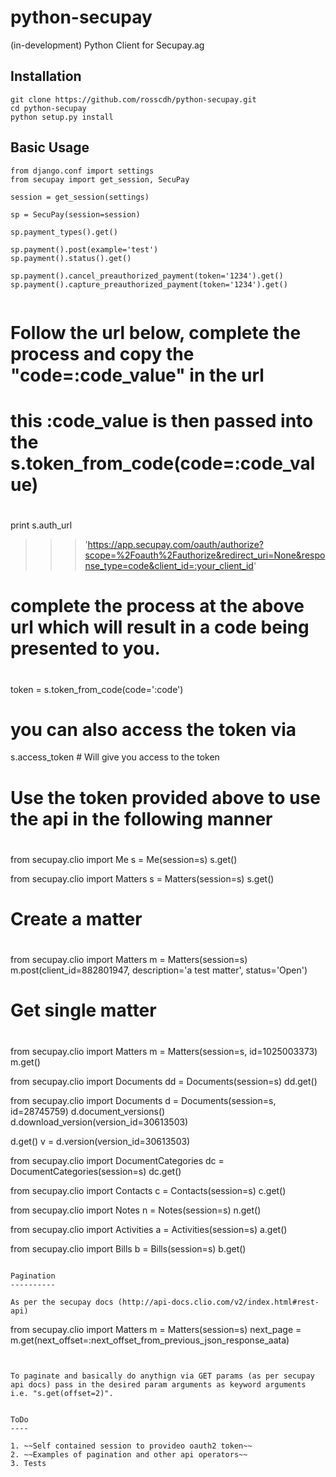 python-secupay
=============

(in-development) Python Client for Secupay.ag


Installation
------------

```
git clone https://github.com/rosscdh/python-secupay.git
cd python-secupay
python setup.py install
```


## Basic Usage

```
from django.conf import settings
from secupay import get_session, SecuPay

session = get_session(settings)

sp = SecuPay(session=session)

sp.payment_types().get()

sp.payment().post(example='test')
sp.payment().status().get()

sp.payment().cancel_preauthorized_payment(token='1234').get()
sp.payment().capture_preauthorized_payment(token='1234').get()


```

#
# Follow the url below, complete the process and copy the "code=:code_value" in the url
# this :code_value is then passed into the s.token_from_code(code=:code_value)
#
print s.auth_url
>>> 'https://app.secupay.com/oauth/authorize?scope=%2Foauth%2Fauthorize&redirect_uri=None&response_type=code&client_id=:your_client_id'

#
# complete the process at the above url which will result in a code being presented to you.
#

token = s.token_from_code(code=':code')

# you can also access the token via
s.access_token  # Will give you access to the token

#
# Use the token provided above to use the api in the following manner
#


from secupay.clio import Me
s = Me(session=s)
s.get()


from secupay.clio import Matters
s = Matters(session=s)
s.get()


#
# Create a matter
#
from secupay.clio import Matters
m = Matters(session=s)
m.post(client_id=882801947, description='a test matter', status='Open')


#
# Get single matter
#
from secupay.clio import Matters
m = Matters(session=s, id=1025003373)
m.get()


from secupay.clio import Documents
dd = Documents(session=s)
dd.get()


from secupay.clio import Documents
d = Documents(session=s, id=28745759)
d.document_versions()
d.download_version(version_id=30613503)

d.get()
v = d.version(version_id=30613503)

from secupay.clio import DocumentCategories
dc = DocumentCategories(session=s)
dc.get()


from secupay.clio import Contacts
c = Contacts(session=s)
c.get()

from secupay.clio import Notes
n = Notes(session=s)
n.get()

from secupay.clio import Activities
a = Activities(session=s)
a.get()

from secupay.clio import Bills
b = Bills(session=s)
b.get()
```

Pagination
----------

As per the secupay docs (http://api-docs.clio.com/v2/index.html#rest-api)

```
from secupay.clio import Matters
m = Matters(session=s)
next_page = m.get(next_offset=:next_offset_from_previous_json_response_aata)
```


To paginate and basically do anythign via GET params (as per secupay api docs) pass in the desired param arguments as keyword arguments i.e. "s.get(offset=2)".


ToDo
----

1. ~~Self contained session to provideo oauth2 token~~
2. ~~Examples of pagination and other api operators~~
3. Tests
